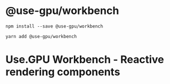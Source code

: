 # @use-gpu/workbench

```
npm install --save @use-gpu/workbench
```

```
yarn add @use-gpu/workbench
```

# Use.GPU Workbench - Reactive rendering components